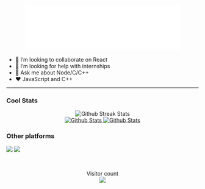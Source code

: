 <p align="center">
<img src="header.svg" alt="banner" width="80%" />
</p>
<!--
**has12zen/has12zen** is a ✨ _special_ ✨ repository because its `README.md` (this file) appears on your GitHub profile.
----
Here are some ideas to get you started:
-->

- 👯 I’m looking to collaborate on React
- 🤔 I’m looking for help with internships
- 💬 Ask me about Node/C/C++
- ❤ JavaScript and C++

---

### Cool Stats

<p align="center">
    <img src="https://github-readme-streak-stats.herokuapp.com/?user=has12zen&theme=dark" alt="Github Streak Stats" />
    <br>
    <a href="https://github.com/anuraghazra/github-readme-stats">
      <img src="https://github-readme-stats.vercel.app/api?username=has12zen&show_icons=true&theme=dark" height="190px"  width="45%"  alt="Github Stats" />
    </a>
<a href="https://github.com/DenverCoder1/github-readme-streak-stats">
  <img src="https://github-readme-stats.vercel.app/api/top-langs/?username=has12zen&langs_count=3&theme=dark&layout=compact" height="190px" width="45%" alt="Github Stats" />
</a>
</p>

### Other platforms

<a href="https://www.linkedin.com/in/harshit-arun-sapkal-841a84194/"><img
            src="https://img.shields.io/badge/linkedin-%230077B5.svg?&style=for-the-badge&logo=linkedin&logoColor=white" /></a>
<a href="https://dev.to/has12zen/"><img
            src="https://img.shields.io/badge/dev-%2312100E.svg?&style=for-the-badge&logo=dev&logoColor=white" /></a>

<br />

<p align="center"> 
  Visitor count<br>
  <img src="https://profile-counter.glitch.me/DhairyaBahl/count.svg" />
</p>

